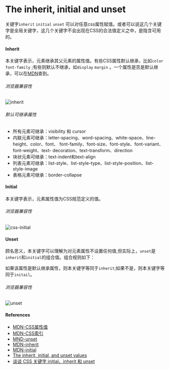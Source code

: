 # The inherit, initial and unset

关键字`inherit` `initial` `unset` 可以对任意css属性赋值。或者可以说这几个关键字是全局关键字，这几个关键字不会出现在CSS的合法值定义之中，是隐含可用的。

#### Inherit

本关键字表示，元素继承其父元素的属性值。有些CSS属性默认继承，比如`color` `font-family` ;有些则默认不继承，如`display` `margin` 。一个属性是否是默认继承，可以在[MDN](https://developer.mozilla.org/zh-CN/docs/Web/CSS/Reference)查到。

###### 浏览器兼容性

![inherit](https://github.com/meily1991/blog/blob/master/pics/css-inherit.png)

###### 默认可继承属性

+ 所有元素可继承：visibility 和 cursor
+ 内联元素可继承：letter-spacing、word-spacing、white-space、line-height、color、font、 font-family、font-size、font-style、font-variant、font-weight、text- decoration、text-transform、direction
+ 块状元素可继承：text-indent和text-align
+ 列表元素可继承：list-style、list-style-type、list-style-position、list-style-image
+ 表格元素可继承：border-collapse

#### Initial

本关键字表示，元素属性值为CSS规范定义的值。

###### 浏览器兼容性

![css-initial](https://github.com/meily1991/blog/blob/master/pics/css-initial.png)



#### Unset

顾名思义，本关键字可以理解为对元素属性不设置任何值,但实际上，`unset`是`inherit`和`initial`的组合值。组合规则如下：

如果该属性是默认继承属性，则本关键字等同于`inherit`;如果不是，则本关键字等同于`initail`。



###### 浏览器兼容性

![unset](https://github.com/meily1991/blog/blob/master/pics/css-unset.png)



#### References

+ [MDN-CSS属性值](https://developer.mozilla.org/zh-CN/docs/Web/CSS/Value_definition_syntax)
+ [MDN-CSS索引](https://developer.mozilla.org/zh-CN/docs/Web/CSS/Reference)
+ [MND-unset](https://developer.mozilla.org/en-US/docs/Web/CSS/unset)
+ [MDN-inherit](https://developer.mozilla.org/en-US/docs/Web/CSS/inherit)
+ [MDN-initial](https://developer.mozilla.org/en-US/docs/Web/CSS/initial)
+ [The inherit, initial, and unset values](https://www.quirksmode.org/css/cascading/values.html)
+ [谈谈 CSS 关键字 initial、inherit 和 unset](http://web.jobbole.com/91110/)